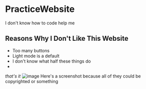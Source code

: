 # PracticeWebsite
I don't know how to code help me
## Reasons Why I Don't Like This Website
- Too many buttons
- Light mode is a default
- I don't know what half these things do
- 
_that's it_
![image](https://user-images.githubusercontent.com/114519442/192608488-fe642298-a5e3-40ff-a3f7-c70cd34752b0.png)
Here's a screenshot because all of they could be copyrighted or something

